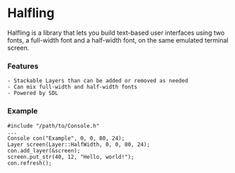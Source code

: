 # Halfling

Halfling is a library that lets you build  text-based user interfaces using two fonts, a full-width font and a half-width font, on the same emulated terminal screen.

### Features

    - Stackable Layers than can be added or removed as needed
    - Can mix full-width and half-width fonts
    - Powered by SDL

### Example

```
#include "/path/to/Console.h"
...
Console con("Example", 0, 0, 80, 24);
Layer screen(Layer::HalfWidth, 0, 0, 80, 24);
con.add_layer(&screen);
screen.put_str(40, 12, "Hello, world!");
con.refresh();
```
